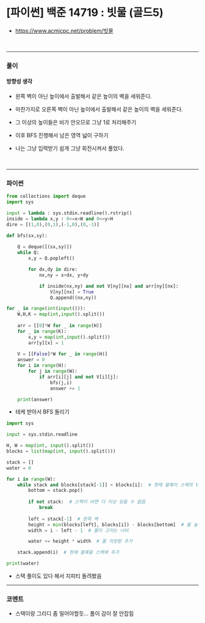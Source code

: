 # **\[파이썬\] 백준 14719 : 빗물 (골드5)**
* https://www.acmicpc.net/problem/빗물
<br>


---

### **풀이**

#### **방향성 생각**

* 왼쪽 벽이 아닌 높이에서 출발해서 같은 높이의 벽을 세워준다.

* 마찬가지로 오른쪽 벽이 아닌 높이에서 출발해서 같은 높이의 벽을 세워준다.

* 그 이상의 높이들은 비가 안오므로 그냥 1로 처리해주기

* 이후 BFS 진행해서 남은 영역 넓이 구하기

* 나는 그냥 입력받기 쉽게 그냥 회전시켜서 풀었다.

<br>

---

### **파이썬**
```python
from collections import deque
import sys

input = lambda : sys.stdin.readline().rstrip()
inside = lambda x,y : 0<=x<W and 0<=y<H
dire = [(1,0),(0,1),(-1,0),(0,-1)]

def bfs(sx,sy):
    
    Q = deque([(sx,sy)])
    while Q:
        x,y = Q.popleft()

        for dx,dy in dire:
            nx,ny = x+dx, y+dy

            if inside(nx,ny) and not V[ny][nx] and arr[ny][nx]:
                V[ny][nx] = True
                Q.append((nx,ny))

for _ in range(int(input())):
    W,H,K = map(int,input().split())
    
    arr = [[0]*W for _ in range(H)]
    for _ in range(K):
        x,y = map(int,input().split())
        arr[y][x] = 1
    
    V = [[False]*W for _ in range(H)]
    answer = 0
    for i in range(H):
        for j in range(W):
            if arr[i][j] and not V[i][j]:
                bfs(j,i)
                answer += 1

    print(answer)
```

* 테케 받아서 BFS 돌리기

```python
import sys

input = sys.stdin.readline

H, W = map(int, input().split())
blocks = list(map(int, input().split()))

stack = []
water = 0

for i in range(W):
    while stack and blocks[stack[-1]] < blocks[i]:  # 현재 블록이 스택의 top보다 높은 경우
        bottom = stack.pop()
        
        if not stack:  # 스택이 비면 더 이상 담을 수 없음
            break
        
        left = stack[-1]  # 왼쪽 벽
        height = min(blocks[left], blocks[i]) - blocks[bottom]  # 물 높이 계산
        width = i - left - 1  # 물이 고이는 너비

        water += height * width  # 물 저장량 추가

    stack.append(i)  # 현재 블록을 스택에 추가

print(water)

```

* 스택 풀이도 있다 해서 지피티 돌려봤음

---

### **코멘트**

* 스택이랑 그리디 좀 밀어야할듯... 풀이 감이 잘 안잡힘